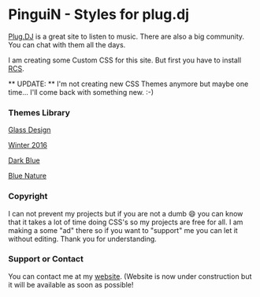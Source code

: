 # PinguiN - Styles for plug.dj

[Plug.DJ](https://plug.dj/) is a great site to listen to music. There are also a big community. You can chat with them all the days.

I am creating some Custom CSS for this site. But first you have to install [RCS](https://rcs.radiant.dj/).

** UPDATE: ** I'm not creating new CSS Themes anymore but maybe one time... I'll come back with something new. :-)

### Themes Library

[Glass Design](https://raw.githubusercontent.com/LoLicek77/plugCSS/master/themes/glassDesign.css)

[Winter 2016](https://raw.githubusercontent.com/LoLicek77/plugCSS/master/themes/xmas2016.css)

[Dark Blue](https://raw.githubusercontent.com/LoLicek77/plugCSS/master/themes/darkBlue.css)

[Blue Nature](https://raw.githubusercontent.com/LoLicek77/plugCSS/master/themes/blueNature.css)

### Copyright

I can not prevent my projects but if you are not a dumb :smile: you can know that it takes a lot of time doing CSS's so my projects are free for all. I am making a some "ad" there so if you want to "support" me you can let it without editing. Thank you for understanding. 

### Support or Contact

You can contact me at my [website](http://pinguin.maweb.eu/home). (Website is now under construction but it will be available as soon as possible!
